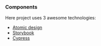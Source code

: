 ### Components
Here project uses 3 awesome technologies:
+ [Atomic design](DirStructure.md)
+ [Storybook](../../../Readme/Storybook.md)
+ [Cypress](../../../Readme/Cypress.md)